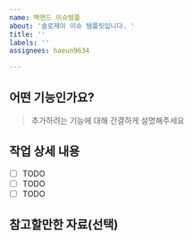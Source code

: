 ```yaml
---
name: 백엔드 이슈템플
about: '솔로제이 이슈 템플릿입니다. '
title: ''
labels: ''
assignees: haeun9634

---
```


## 어떤 기능인가요?

> 추가하려는 기능에 대해 간결하게 설명해주세요

## 작업 상세 내용

- [ ] TODO
- [ ] TODO
- [ ] TODO

## 참고할만한 자료(선택)
